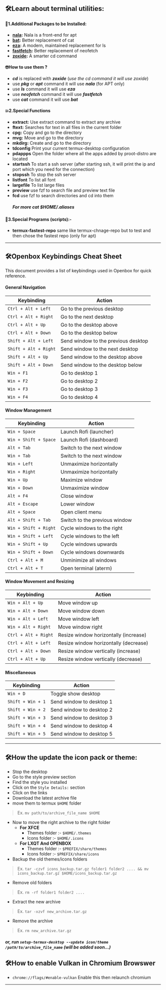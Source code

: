 ## :hammer_and_wrench:Learn about terminal utilities:

#### :jigsaw:1.Additional Packages to be Installed:
- **[nala](https://github.com/volitank/nala):** Nala is a front-end  for apt
- **[bat](https://github.com/sharkdp/bat):** Better replacement of cat
- **[eza](https://github.com/eza-community/eza):** A modern, maintained replacement for ls
- **[fastfetch](https://github.com/fastfetch-cli/fastfetch):** Better replacement of neofetch
- **[zoxide](https://github.com/ajeetdsouza/zoxide):** A smarter cd command

#### :nerd_face:How to use them ?
- ***cd*** is replaced with ***zoxide*** (*use the cd command it will use zoxide*)
- use ***pkg*** or ***apt*** command it will use ***nala*** (for APT only)
- use ***ls*** command it will use ***eza***
- use ***neofetch*** command it will use ***fastfetch***
- use ***cat*** command it will use ***bat***
#### :boom:2.Special Functions

- **extract:** Use extract command to extract any archive
- **ftext:** Searches for text in all files in the current folder
- **cpg:** Copy and go to the directory
- **mvg:** Move and go to the directory
- **mkdirg:** Create and go to the directory
- **tdconfig** Print your current termux-desktop configuration
- **pdappps** Open the folder where all the apps added by proot-distro are located
- **startssh** To start a ssh server (after starting ssh, it will print the ip and port which you need for the connection)
- **stopssh** To stop the ssh server
- **listfont** To list all font
- **largefile** To list large files
- **preview** use fzf to search file and preview text file
- **fcd** use fzf to search directories and cd into them
  ##### For more cat $HOME/.aliases

#### :jigsaw:3.Special Programs (scripts):-
- **termux-fastest-repo** same like termux-chnage-repo but to test and then chose the fastest repo (only for apt)

---

## :hammer_and_wrench:Openbox Keybindings Cheat Sheet

This document provides a list of keybindings used in Openbox for quick reference.

#### General Navigation

| **Keybinding**              | **Action**                                 |
|-----------------------------|--------------------------------------------|
| `Ctrl + Alt + Left`          | Go to the previous desktop                 |
| `Ctrl + Alt + Right`         | Go to the next desktop                     |
| `Ctrl + Alt + Up`            | Go to the desktop above                    |
| `Ctrl + Alt + Down`          | Go to the desktop below                    |
| `Shift + Alt + Left`         | Send window to the previous desktop        |
| `Shift + Alt + Right`        | Send window to the next desktop            |
| `Shift + Alt + Up`           | Send window to the desktop above           |
| `Shift + Alt + Down`         | Send window to the desktop below           |
| `Win + F1`                   | Go to desktop 1                            |
| `Win + F2`                   | Go to desktop 2                            |
| `Win + F3`                   | Go to desktop 3                            |
| `Win + F4`                   | Go to desktop 4                            |

#### Window Management

| **Keybinding**              | **Action**                                 |
|-----------------------------|--------------------------------------------|
| `Win + Space`                | Launch Rofi (launcher)                     |
| `Win + Shift + Space`        | Launch Rofi (dashboard)                    |
| `Alt + Tab`                  | Switch to the next window                  |
| `Win + Tab`                  | Switch to the next window                  |
| `Win + Left`                 | Unmaximize horizontally                    |
| `Win + Right`                | Unmaximize horizontally                    |
| `Win + Up`                   | Maximize window                            |
| `Win + Down`                 | Unmaximize window                          |
| `Alt + F4`                   | Close window                               |
| `Alt + Escape`               | Lower window                               |
| `Alt + Space`                | Open client menu                           |
| `Alt + Shift + Tab`          | Switch to the previous window              |
| `Win + Shift + Right`        | Cycle windows to the right                 |
| `Win + Shift + Left`         | Cycle windows to the left                  |
| `Win + Shift + Up`           | Cycle windows upwards                      |
| `Win + Shift + Down`         | Cycle windows downwards                    |
| `Ctrl + Alt + M`             | Unminimize all windows                     |
| `Ctrl + Alt + T`             | Open terminal (aterm)                      |

#### Window Movement and Resizing

| **Keybinding**              | **Action**                                 |
|-----------------------------|--------------------------------------------|
| `Win + Alt + Up`             | Move window up                            |
| `Win + Alt + Down`           | Move window down                          |
| `Win + Alt + Left`           | Move window left                          |
| `Win + Alt + Right`          | Move window right                         |
| `Ctrl + Alt + Right`         | Resize window horizontally (increase)     |
| `Ctrl + Alt + Left`          | Resize window horizontally (decrease)     |
| `Ctrl + Alt + Down`          | Resize window vertically (increase)       |
| `Ctrl + Alt + Up`            | Resize window vertically (decrease)       |

#### Miscellaneous

| **Keybinding**              | **Action**                                 |
|-----------------------------|--------------------------------------------|
| `Win + D`                   | Toggle show desktop                        |
| `Shift + Win + 1`           | Send window to desktop 1                   |
| `Shift + Win + 2`           | Send window to desktop 2                   |
| `Shift + Win + 3`           | Send window to desktop 3                   |
| `Shift + Win + 4`           | Send window to desktop 4                   |
| `Shift + Win + 5`           | Send window to desktop 5                   |

---

## :hammer_and_wrench:How the update the icon pack or theme:

- Stop the desktop
- Go to the style preview section
- Find the style you installed
- Click on the `Style Details:` section
- Click on the links
- Download the latest archive file
- move them to termux `$HOME` folder
> Ex. `mv path/to/archive_file_name $HOME`
- Now to move the right archive to the right folder
  - <b>For XFCE</b>
    - Themes folder :- `$HOME/.themes`
    - Icons folder :- `$HOME/.icons`
  - <b>For LXQT And OPENBOX</b>
    - Themes folder :- `$PREFIX/share/themes`
    -  Icons folder :- `$PREFIX/share/icons`
- Backup the old themes/icons folders
> Ex. `tar -czvf icons_backup.tar.gz folder1 folder2 .... && mv icons_backup.tar.gz $HOME/icons_backup.tar.gz`
- Remove old folders
> Ex. `rm -rf folder1 folder2 ....`
- Extract the new archive
> Ex. `tar -xzvf new_archive.tar.gz`
- Remove the archive
> Ex. `rm new_archive.tar.gz`

##### or, run `setup-termux-desktop --update icon/theme /path/to/archive_file_name` (will be added soon...)

## :hammer_and_wrench:How to enable Vulkan in Chromium Browswer

- `chrome://flags/#enable-vulkan` Enable this then relaunch chromium

---